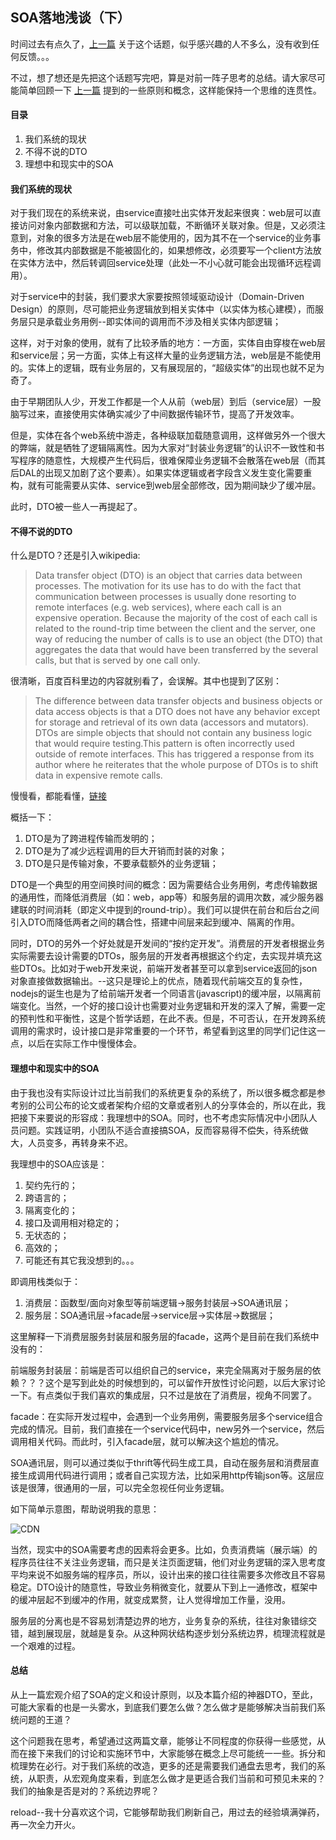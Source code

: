 ## SOA落地浅谈（下）

时间过去有点久了，[上一篇](https://github.com/yangshiqi/wiki/blob/master/ysq/soa.md) 关于这个话题，似乎感兴趣的人不多么，没有收到任何反馈。。。

不过，想了想还是先把这个话题写完吧，算是对前一阵子思考的总结。请大家尽可能简单回顾一下 [上一篇](https://github.com/yangshiqi/wiki/blob/master/ysq/soa.md) 提到的一些原则和概念，这样能保持一个思维的连贯性。

#### 目录
1. 我们系统的现状
2. 不得不说的DTO
3. 理想中和现实中的SOA


#### 我们系统的现状

对于我们现在的系统来说，由service直接吐出实体开发起来很爽：web层可以直接访问对象内部数据和方法，可以级联加载，不断循环关联对象。但是，又必须注意到，对象的很多方法是在web层不能使用的，因为其不在一个service的业务事务中，修改其内部数据是不能被固化的，如果想修改，必须要写一个client方法放在实体方法中，然后转调回service处理（此处一不小心就可能会出现循环远程调用）。

对于service中的封装，我们要求大家要按照领域驱动设计（Domain-Driven Design）的原则，尽可能把业务逻辑放到相关实体中（以实体为核心建模），而服务层只是承载业务用例--即实体间的调用而不涉及相关实体内部逻辑；

这样，对于对象的使用，就有了比较矛盾的地方：一方面，实体自由穿梭在web层和service层；另一方面，实体上有这样大量的业务逻辑方法，web层是不能使用的。实体上的逻辑，既有业务层的，又有展现层的，“超级实体”的出现也就不足为奇了。

由于早期团队人少，开发工作都是一个人从前（web层）到后（service层）一股脑写过来，直接使用实体确实减少了中间数据传输环节，提高了开发效率。

但是，实体在各个web系统中游走，各种级联加载随意调用，这样做另外一个很大的弊端，就是牺牲了逻辑隔离性。因为大家对“封装业务逻辑”的认识不一致性和书写程序的随意性，大规模产生代码后，很难保障业务逻辑不会散落在web层（而其后DAL的出现又加剧了这个要素）。如果实体逻辑或者字段含义发生变化需要重构，就有可能需要从实体、service到web层全部修改，因为期间缺少了缓冲层。

此时，DTO被一些人一再提起了。




#### 不得不说的DTO

什么是DTO？还是引入wikipedia: 

> Data transfer object (DTO) is an object that carries data between processes. The motivation for its use has to do with the fact that communication between processes is usually done resorting to remote interfaces (e.g. web services), where each call is an expensive operation. Because the majority of the cost of each call is related to the round-trip time between the client and the server, one way of reducing the number of calls is to use an object (the DTO) that aggregates the data that would have been transferred by the several calls, but that is served by one call only.

很清晰，百度百科里边的内容就别看了，会误解。其中也提到了区别：

> The difference between data transfer objects and business objects or data access objects is that a DTO does not have any behavior except for storage and retrieval of its own data (accessors and mutators). DTOs are simple objects that should not contain any business logic that would require testing.This pattern is often incorrectly used outside of remote interfaces. This has triggered a response from its author where he reiterates that the whole purpose of DTOs is to shift data in expensive remote calls.

慢慢看，都能看懂，[链接](http://en.wikipedia.org/wiki/Data_transfer_object)

概括一下：

1. DTO是为了跨进程传输而发明的；
2. DTO是为了减少远程调用的巨大开销而封装的对象；
3. DTO是只是传输对象，不要承载额外的业务逻辑；

DTO是一个典型的用空间换时间的概念：因为需要结合业务用例，考虑传输数据的通用性，而降低消费层（如：web，app等）和服务层的调用次数，减少服务器建联的时间消耗（即定义中提到的round-trip）。我们可以提供在前台和后台之间引入DTO而降低两者之间的耦合性，搭建中间层来起到缓冲、隔离的作用。

同时，DTO的另外一个好处就是开发间的“按约定开发”。消费层的开发者根据业务实际需要去设计需要的DTOs，服务层的开发者再根据这个约定，去实现并填充这些DTOs。比如对于web开发来说，前端开发者甚至可以拿到service返回的json对象直接做数据输出。--这只是理论上的优点，随着现代前端交互的复杂性，nodejs的诞生也是为了给前端开发者一个同语言(javascript)的缓冲层，以隔离前端变化。当然，一个好的接口设计也需要对业务逻辑和开发的深入了解，需要一定的预判性和平衡性，这是个哲学话题，在此不表。但是，不可否认，在开发跨系统调用的需求时，设计接口是非常重要的一个环节，希望看到这里的同学们记住这一点，以后在实际工作中慢慢体会。

#### 理想中和现实中的SOA

由于我也没有实际设计过比当前我们的系统更复杂的系统了，所以很多概念都是参考别的公司公布的论文或者架构介绍的文章或者别人的分享体会的，所以在此，我把接下来要说的形容成：我理想中的SOA。同时，也不考虑实际情况中小团队人员问题。实践证明，小团队不适合直接搞SOA，反而容易得不偿失，待系统做大，人员变多，再转身来不迟。

我理想中的SOA应该是：
1. 契约先行的；
2. 跨语言的；
3. 隔离变化的；
4. 接口及调用相对稳定的；
5. 无状态的；
6. 高效的；
7. 可能还有其它我没想到的。。。

即调用栈类似于：
1. 消费层：函数型/面向对象型等前端逻辑->服务封装层->SOA通讯层；
2. 服务层：SOA通讯层->facade层->service层->实体层->数据层；

这里解释一下消费层服务封装层和服务层的facade，这两个是目前在我们系统中没有的：

前端服务封装层：前端是否可以组织自己的service，来完全隔离对于服务层的依赖？？？这个是写到此处的时候想到的，可以留作开放性讨论问题，以后大家讨论一下。有点类似于我们喜欢的集成层，只不过是放在了消费层，视角不同罢了。

facade：在实际开发过程中，会遇到一个业务用例，需要服务层多个service组合完成的情况。目前，我们直接在一个service代码中，new另外一个service，然后调用相关代码。而此时，引入facade层，就可以解决这个尴尬的情况。


SOA通讯层，则可以通过类似于thrift等代码生成工具，自动在服务层和消费层直接生成调用代码进行调用；或者自己实现方法，比如采用http传输json等。这层应该是很薄，很通用的一层，可以完全忽视任何业务逻辑。

如下简单示意图，帮助说明我的意思：

![CDN](https://github.com/yangshiqi/wiki/blob/master/imgs/soa.png)


当然，现实中的SOA需要考虑的因素将会更多。比如，负责消费端（展示端）的程序员往往不关注业务逻辑，而只是关注页面逻辑，他们对业务逻辑的深入思考度平均来说不如服务端的程序员，所以，设计出来的接口往往需要多次修改且不容易稳定。DTO设计的随意性，导致业务稍微变化，就要从下到上一通修改，框架中的缓冲层起不到缓冲的作用，就变成累赘，让人觉得增加工作量，没用。

服务层的分离也是不容易划清楚边界的地方，业务复杂的系统，往往对象错综交错，越到展现层，就越是复杂。从这种网状结构逐步划分系统边界，梳理流程就是一个艰难的过程。

#### 总结

从上一篇宏观介绍了SOA的定义和设计原则，以及本篇介绍的神器DTO，至此，可能大家看的也是一头雾水，到底我们要怎么做？怎么做才是能够解决当前我们系统问题的王道？

这个问题我在思考，希望通过这两篇文章，能够让不同程度的你获得一些感觉，从而在接下来我们的讨论和实施环节中，大家能够在概念上尽可能统一一些。拆分和梳理势在必行。对于我们系统的改造，更多的还是需要我们通盘去思考，我们的系统，从职责，从宏观角度来看，到底怎么做才是更适合我们当前和可预见未来的？我们的抽象是否是对的？系统边界呢？

reload--我十分喜欢这个词，它能够帮助我们刷新自己，用过去的经验填满弹药，再一次全力开火。
